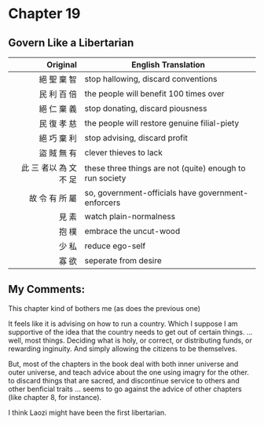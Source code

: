 # Chapter 19
## Govern Like a Libertarian

| Original | English Translation |
| -: | -- |
| 絕 聖 棄 智 | stop hallowing, discard conventions |
| 民 利 百 倍 | the people will benefit 100 times over |
| 絕 仁 棄 義 | stop donating, discard piousness |
| 民 復 孝 慈 | the people will restore genuine filial-piety |
| 絕 巧 棄 利 | stop advising, discard profit |
| 盜 賊 無 有 | clever thieves to lack |
| 此 三 者以 為 文 不 足 | these three things are not (quite) enough to run society |
| 故 令 有 所 屬 | so, government-officials have government-enforcers |
| 見 素 | watch plain-normalness |
| 抱 樸 | embrace the uncut-wood |
| 少 私 | reduce ego-self |
| 寡 欲 | seperate from desire |

## My Comments:
This chapter kind of bothers me (as does the previous one)

It feels like it is advising on how to run a country.
Which I suppose I am supportive of the idea that the country needs to get out of certain things.
... well, most things.
Deciding what is holy, or correct, or distributing funds, or rewarding inginuity.
And simply allowing the citizens to be themselves.

But, most of the chapters in the book deal with both inner universe and outer universe, and teach advice about the one using imagry for the other.
to discard things that are sacred, and discontinue service to others and other benficial traits ... seems to go against the advice of other chapters (like chapter 8, for instance).

I think Laozi might have been the first libertarian.
